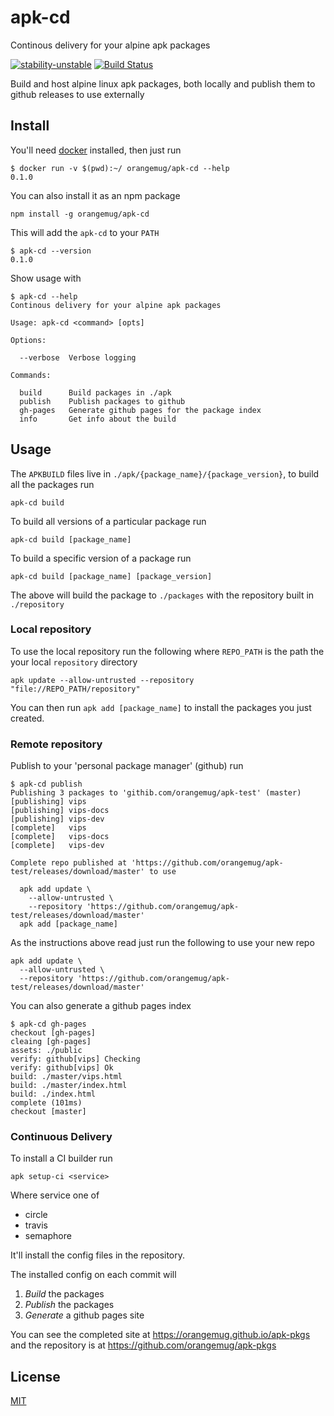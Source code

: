 # apk-cd
Continous delivery for your alpine apk packages

[![stability-unstable](https://img.shields.io/badge/stability-unstable-yellow.svg)][stability]
[![Build Status](https://circleci.com/gh/orangemug/apkbuilder.png?style=shield)][circleci]

[stability]:   https://github.com/orangemug/stability-badges#unstable
[circleci]:    https://circleci.com/gh/orangemug/apkbuilder

Build and host alpine linux apk packages, both locally and publish them to github releases to use externally


## Install
You'll need [docker](https://docker.com) installed, then just run

    $ docker run -v $(pwd):~/ orangemug/apk-cd --help
    0.1.0

You can also install it as an npm package

    npm install -g orangemug/apk-cd

This will add the `apk-cd` to your `PATH`

    $ apk-cd --version
    0.1.0

Show usage with 

    $ apk-cd --help
    Continous delivery for your alpine apk packages

    Usage: apk-cd <command> [opts]

    Options:

      --verbose  Verbose logging

    Commands:

      build      Build packages in ./apk
      publish    Publish packages to github
      gh-pages   Generate github pages for the package index
      info       Get info about the build


## Usage
The `APKBUILD` files live in `./apk/{package_name}/{package_version}`, to build all the packages run

    apk-cd build

To build all versions of a particular package run
    
    apk-cd build [package_name]

To build a specific version of a package run

    apk-cd build [package_name] [package_version]

The above will build the package to `./packages` with the repository built in `./repository`


### Local repository
To use the local repository run the following where `REPO_PATH` is the path the your local `repository` directory

    apk update --allow-untrusted --repository "file://REPO_PATH/repository"

You can then run `apk add [package_name]` to install the packages you just created.


### Remote repository
Publish to your 'personal package manager' (github) run

    $ apk-cd publish
    Publishing 3 packages to 'githib.com/orangemug/apk-test' (master)
    [publishing] vips
    [publishing] vips-docs
    [publishing] vips-dev
    [complete]   vips
    [complete]   vips-docs
    [complete]   vips-dev

    Complete repo published at 'https://github.com/orangemug/apk-test/releases/download/master' to use

      apk add update \
        --allow-untrusted \
        --repository 'https://github.com/orangemug/apk-test/releases/download/master'
      apk add [package_name]

As the instructions above read just run the following to use your new repo

    apk add update \
      --allow-untrusted \
      --repository 'https://github.com/orangemug/apk-test/releases/download/master'

You can also generate a github pages index

    $ apk-cd gh-pages
    checkout [gh-pages]
    cleaing [gh-pages]
    assets: ./public
    verify: github[vips] Checking
    verify: github[vips] Ok
    build: ./master/vips.html
    build: ./master/index.html
    build: ./index.html
    complete (101ms)
    checkout [master]


### Continuous Delivery
To install a CI builder run

    apk setup-ci <service>

Where service one of

 - circle
 - travis
 - semaphore

It'll install the config files in the repository.

The installed config on each commit will

 1. _Build_ the packages
 2. _Publish_ the packages
 3. _Generate_ a github pages site

You can see the completed site at <https://orangemug.github.io/apk-pkgs> and the repository is at <https://github.com/orangemug/apk-pkgs>



## License
[MIT](LICENSE)

